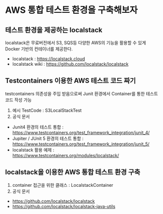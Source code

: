 # AWS 통합 테스트 환경을 구축해보자

## 테스트 환경을 제공하는 localstack
localstack은 무료버전에서 S3, SQS등 다양한 AWS의 기능을 활용할 수 있게 Docker 기반의 컨테이너를 제공한다.
- localstack : https://localstack.cloud
- localstack wiki : https://github.com/localstack/localstack

## Testcontainers 이용한 AWS 테스트 코드 짜기
testcontainers 의존성을 주입 받음으로써 Junit 환경에서 Container를 통한 테스트 코드 작성 가능
1. 예시 TestCode : S3LocalStackTest
2. 공식 문서
 - Junit4 환경의 테스트 통합  : https://www.testcontainers.org/test_framework_integration/junit_4/
 - Jupiter / JUnit 5 환경의 테스트 통합 : https://www.testcontainers.org/test_framework_integration/junit_5/
 - localstack 활용 예제 : https://www.testcontainers.org/modules/localstack/

## localstack을 이용한 AWS 통합 테스트 환경 구축
1. container 접근을 위한 클래스 : LocalstackContainer
2. 공식 문서
 - https://github.com/localstack/localstack
 - https://github.com/localstack/localstack-java-utils
   




